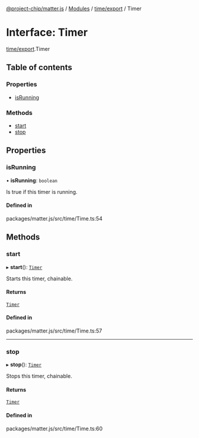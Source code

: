 [@project-chip/matter.js](../README.md) / [Modules](../modules.md) / [time/export](../modules/time_export.md) / Timer

# Interface: Timer

[time/export](../modules/time_export.md).Timer

## Table of contents

### Properties

- [isRunning](time_export.Timer.md#isrunning)

### Methods

- [start](time_export.Timer.md#start)
- [stop](time_export.Timer.md#stop)

## Properties

### isRunning

• **isRunning**: `boolean`

Is true if this timer is running.

#### Defined in

packages/matter.js/src/time/Time.ts:54

## Methods

### start

▸ **start**(): [`Timer`](time_export.Timer.md)

Starts this timer, chainable.

#### Returns

[`Timer`](time_export.Timer.md)

#### Defined in

packages/matter.js/src/time/Time.ts:57

___

### stop

▸ **stop**(): [`Timer`](time_export.Timer.md)

Stops this timer, chainable.

#### Returns

[`Timer`](time_export.Timer.md)

#### Defined in

packages/matter.js/src/time/Time.ts:60
